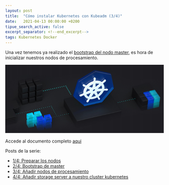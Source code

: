 ```yaml
---
layout: post
title:  "Cómo instalar Kubernetes con Kubeadm (3/4)"
date:   2021-04-13 00:00:00 +0200
tipue_search_active: false
excerpt_separator: <!--end_excerpt-->
tags: Kubernetes Docker
---
```


Una vez tenemos ya realizado el [bootstrap del nodo master](https://enriquecatala.com/2021/04/08/kubernetes-master-bootstap-kubeadm.html), es hora de inicializar nuestros nodos de procesamiento. 

[![kubeadm](/img/posts/kubeadm/arc.png)](https://blogvisionarios.com/e-learning/data/kubernetes-instalar-cluster-kubernetes-con-kubeadm/)

<!--end_excerpt-->

Accede al documento completo [aqui](https://blogvisionarios.com/e-learning/data/kubernetes-instalar-cluster-kubernetes-con-kubeadm/)

Posts de la serie:
- [1/4: Preparar los nodos](https://enriquecatala.com/2021/03/30/instalar-cluster-kubernetes-kubeadm.html)
- [2/4: Bootstrap de master](https://enriquecatala.com/2021/04/08/kubernetes-master-bootstap-kubeadm.html)
- [3/4: Añadir nodos de procesamiento](https://enriquecatala.com/2021/04/20/kubernetes-inicializar-nodos-procesamiento.html)
- [4/4: Añadir storage server a nuestro cluster kubernetes](https://enriquecatala.com/2021/04/27/kubernetes-añadir-persistencia.html)
